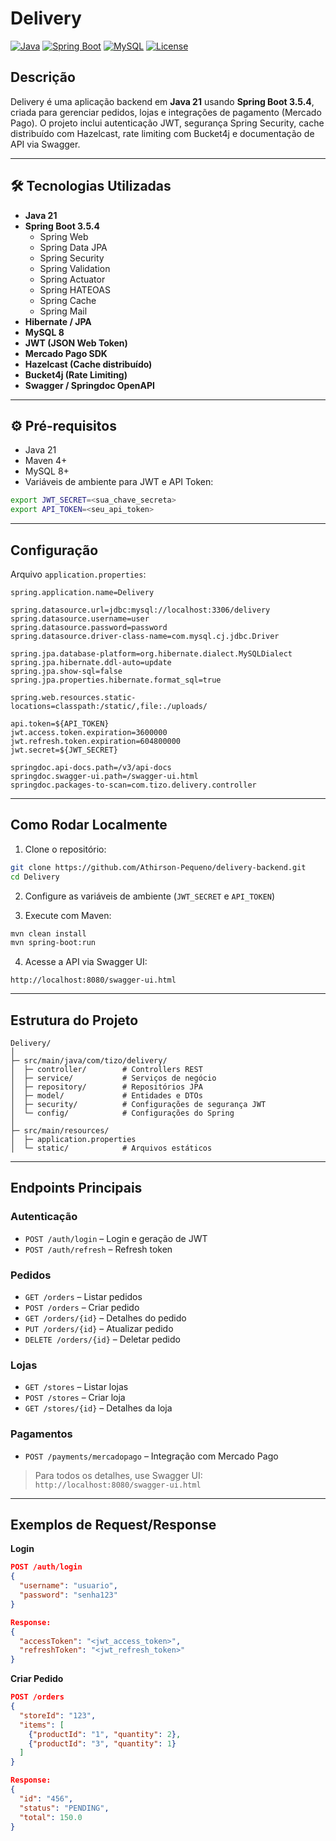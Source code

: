 # Delivery

[![Java](https://img.shields.io/badge/Java-21-brightgreen)](https://www.oracle.com/java/)
[![Spring Boot](https://img.shields.io/badge/Spring%20Boot-3.5.4-blue)](https://spring.io/projects/spring-boot)
[![MySQL](https://img.shields.io/badge/MySQL-8.3.0-orange)](https://www.mysql.com/)
[![License](https://img.shields.io/badge/license-MIT-green)](#license)

## Descrição
Delivery é uma aplicação backend em **Java 21** usando **Spring Boot 3.5.4**, criada para gerenciar pedidos, lojas e integrações de pagamento (Mercado Pago). O projeto inclui autenticação JWT, segurança Spring Security, cache distribuído com Hazelcast, rate limiting com Bucket4j e documentação de API via Swagger.

---

## 🛠 Tecnologias Utilizadas

- **Java 21**
- **Spring Boot 3.5.4**
  - Spring Web
  - Spring Data JPA
  - Spring Security
  - Spring Validation
  - Spring Actuator
  - Spring HATEOAS
  - Spring Cache
  - Spring Mail
- **Hibernate / JPA**
- **MySQL 8**
- **JWT (JSON Web Token)**
- **Mercado Pago SDK**
- **Hazelcast (Cache distribuído)**
- **Bucket4j (Rate Limiting)**
- **Swagger / Springdoc OpenAPI**

---

## ⚙️ Pré-requisitos

- Java 21
- Maven 4+
- MySQL 8+
- Variáveis de ambiente para JWT e API Token:

```bash
export JWT_SECRET=<sua_chave_secreta>
export API_TOKEN=<seu_api_token>
```

---

## Configuração

Arquivo `application.properties`:

```properties
spring.application.name=Delivery

spring.datasource.url=jdbc:mysql://localhost:3306/delivery
spring.datasource.username=user
spring.datasource.password=password
spring.datasource.driver-class-name=com.mysql.cj.jdbc.Driver

spring.jpa.database-platform=org.hibernate.dialect.MySQLDialect
spring.jpa.hibernate.ddl-auto=update
spring.jpa.show-sql=false
spring.jpa.properties.hibernate.format_sql=true

spring.web.resources.static-locations=classpath:/static/,file:./uploads/

api.token=${API_TOKEN}
jwt.access.token.expiration=3600000
jwt.refresh.token.expiration=604800000
jwt.secret=${JWT_SECRET}

springdoc.api-docs.path=/v3/api-docs
springdoc.swagger-ui.path=/swagger-ui.html
springdoc.packages-to-scan=com.tizo.delivery.controller
```

---

## Como Rodar Localmente

1. Clone o repositório:

```bash
git clone https://github.com/Athirson-Pequeno/delivery-backend.git
cd Delivery
```

2. Configure as variáveis de ambiente (`JWT_SECRET` e `API_TOKEN`)  

3. Execute com Maven:

```bash
mvn clean install
mvn spring-boot:run
```

4. Acesse a API via Swagger UI:

```
http://localhost:8080/swagger-ui.html
```

---

## Estrutura do Projeto

```
Delivery/
│
├─ src/main/java/com/tizo/delivery/
│  ├─ controller/        # Controllers REST
│  ├─ service/           # Serviços de negócio
│  ├─ repository/        # Repositórios JPA
│  ├─ model/             # Entidades e DTOs
│  ├─ security/          # Configurações de segurança JWT
│  └─ config/            # Configurações do Spring
│
├─ src/main/resources/
│  ├─ application.properties
│  └─ static/            # Arquivos estáticos
```

---

## Endpoints Principais

### Autenticação
- `POST /auth/login` – Login e geração de JWT
- `POST /auth/refresh` – Refresh token

### Pedidos
- `GET /orders` – Listar pedidos
- `POST /orders` – Criar pedido
- `GET /orders/{id}` – Detalhes do pedido
- `PUT /orders/{id}` – Atualizar pedido
- `DELETE /orders/{id}` – Deletar pedido

### Lojas
- `GET /stores` – Listar lojas
- `POST /stores` – Criar loja
- `GET /stores/{id}` – Detalhes da loja

### Pagamentos
- `POST /payments/mercadopago` – Integração com Mercado Pago

> Para todos os detalhes, use Swagger UI: `http://localhost:8080/swagger-ui.html`

---

## Exemplos de Request/Response

**Login**

```json
POST /auth/login
{
  "username": "usuario",
  "password": "senha123"
}

Response:
{
  "accessToken": "<jwt_access_token>",
  "refreshToken": "<jwt_refresh_token>"
}
```

**Criar Pedido**

```json
POST /orders
{
  "storeId": "123",
  "items": [
    {"productId": "1", "quantity": 2},
    {"productId": "3", "quantity": 1}
  ]
}

Response:
{
  "id": "456",
  "status": "PENDING",
  "total": 150.0
}
```
